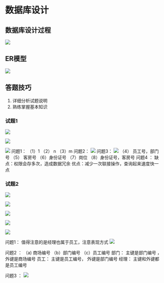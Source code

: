 # 数据库设计
## 数据库设计过程
![](_v_images/20210327205448770_19022.png)

## ER模型
![](_v_images/20210327205705954_16762.png)

## 答题技巧
1. 详细分析试题说明
2. 熟练掌握基本知识
### 试题1
![](_v_images/20210327210336456_12334.png)

![](_v_images/20210327210510218_30357.png)

![](_v_images/20210327210746624_32330.png)
问题1： 
（1）1    （2） n （3）m
问题2：
![](_v_images/20210327211955368_31431.png)
问题3：
![](_v_images/20210327211636605_24347.png)
（4） 员工号，部门号
（5） 客房号
（6）身份证号
（7）岗位
（8）身份证号，客房号
问题4 ：
缺点：权限会存多次，造成数据冗余
优点：减少一次联接操作，查询起来速度快一点

### 试题2
![](_v_images/20210327212518026_15257.png)

![](_v_images/20210327212534160_4881.png)

![](_v_images/20210327212547785_32404.png)

![](_v_images/20210327212742713_26424.png)

![](_v_images/20210327212757121_26866.png)

问题1：
值得注意的是经理也属于员工，注意表现方式
![](_v_images/20210327213035833_14656.png)

问题2 ：
（a) 商场编号 （b）部门编号  （c）员工编号
部门： 主键是部门编号 ， 外键是商场编号
员工： 主键是员工编号， 外键是部门编号
经理： 主键和外键都是员工编号

问题3 ：
![](_v_images/20210327213944759_28312.png)